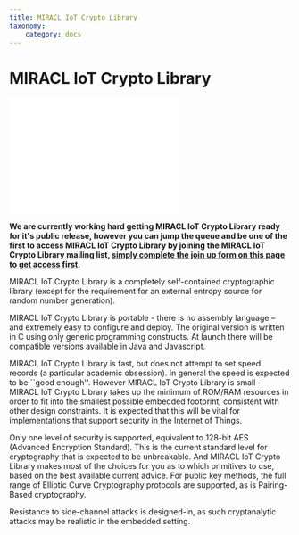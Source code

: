 ```yaml
---
title: MIRACL IoT Crypto Library
taxonomy:
    category: docs
---
```


MIRACL IoT Crypto Library
=========================

<embed src="/images/CLINT-landing.jpg%20width=" height="208" />

**We are currently working hard getting MIRACL IoT Crypto Library ready for it's public release, however you can jump the queue and be one of the first to access MIRACL IoT Crypto Library by joining the MIRACL IoT Crypto Library mailing list, [simply complete the join up form on this page to get access first](http://www.MIRACL.com/clint).**

MIRACL IoT Crypto Library is a completely self-contained cryptographic library (except for the requirement for an external entropy source for random number generation).

MIRACL IoT Crypto Library is portable - there is no assembly language – and extremely easy to configure and deploy. The original version is written in C using only generic programming constructs. At launch there will be compatible versions available in Java and Javascript.

MIRACL IoT Crypto Library is fast, but does not attempt to set speed records (a particular academic obsession). In general the speed is expected to be \`\`good enough''. However MIRACL IoT Crypto Library is small - <span class="s1">MIRACL IoT Crypto Library</span> takes up the minimum of ROM/RAM resources in order to fit into the smallest possible embedded footprint, consistent with other design constraints. It is expected that this will be vital for implementations that support security in the Internet of Things.

Only one level of security is supported, equivalent to 128-bit AES (Advanced Encryption Standard). This is the current standard level for cryptography that is expected to be unbreakable. And MIRACL IoT Crypto Library makes most of the choices for you as to which primitives to use, based on the best available current advice. For public key methods, the full range of Elliptic Curve Cryptography protocols are supported, as is Pairing-Based cryptography.

Resistance to side-channel attacks is designed-in, as such cryptanalytic attacks may be realistic in the embedded setting.
